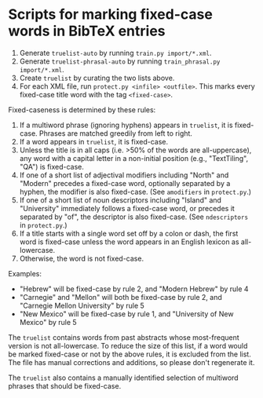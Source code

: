 # Scripts for marking fixed-case words in BibTeX entries

1. Generate `truelist-auto` by running `train.py import/*.xml`.
2. Generate `truelist-phrasal-auto` by running `train_phrasal.py import/*.xml`.
3. Create `truelist` by curating the two lists above.
4. For each XML file, run `protect.py <infile> <outfile>`. This marks
   every fixed-case title word with the tag `<fixed-case>`.

Fixed-caseness is determined by these rules:

1. If a multiword phrase (ignoring hyphens) appears in `truelist`,
   it is fixed-case. Phrases are matched greedily from left to right.
2. If a word appears in `truelist`, it is fixed-case.
3. Unless the title is in all caps (i.e. >50% of the words are all-uppercase),
   any word with a capital letter in a non-initial position (e.g.,
   "TextTiling", "QA") is fixed-case.
4. If one of a short list of adjectival modifiers including "North" and "Modern"
   precedes a fixed-case word, optionally separated by a hyphen,
   the modifier is also fixed-case. (See `amodifiers` in `protect.py`.)
5. If one of a short list of noun descriptors including "Island" and "University"
   immediately follows a fixed-case word, or precedes it separated by "of",
   the descriptor is also fixed-case. (See `ndescriptors` in `protect.py`.)
5. If a title starts with a single word set off by a colon or dash, the
   first word is fixed-case unless the word appears in an English lexicon as
   all-lowercase.
6. Otherwise, the word is not fixed-case.

Examples:

   - "Hebrew" will be fixed-case by rule 2, and "Modern Hebrew" by rule 4
   - "Carnegie" and "Mellon" will both be fixed-case by rule 2, and
     "Carnegie Mellon University" by rule 5
   - "New Mexico" will be fixed-case by rule 1, and "University of New Mexico"
     by rule 5

The `truelist` contains words from past abstracts whose most-frequent
version is not all-lowercase. To reduce the size of this list, if a
word would be marked fixed-case or not by the above rules, it is
excluded from the list. The file has manual corrections and additions,
so please don't regenerate it.

The `truelist` also contains a manually identified selection of
multiword phrases that should be fixed-case.

